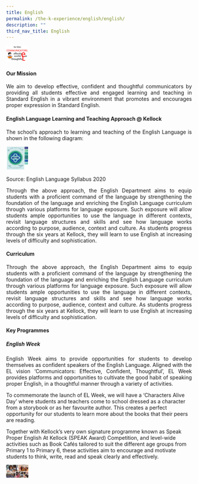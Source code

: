 ```yaml
---
title: English
permalink: /the-k-experience/english/english/
description: ""
third_nav_title: English
---
```

<img src="/images/2023/English/eng1.jpg" width="60">
<h4>Our Mission</h4>
<p align="justify">We aim to develop effective, confident and thoughtful communicators by providing all students effective and engaged learning and teaching in Standard English in a vibrant environment that promotes and encourages proper expression in Standard English. </p>

<h4>English Language Learning and Teaching Approach @ Kellock</h4>

<p align="justify">The school’s approach to learning and teaching of the English Language is shown in the following diagram: </p>

<img src="/images/2023/English/EL_5.jpg" width="60">

<p>Source: English Language Syllabus 2020 </p>

<p align="justify">Through the above approach, the English Department aims to equip students with a proficient command of the language by strengthening the foundation of the language and enriching the English Language curriculum through various platforms for language exposure. Such exposure will allow students ample opportunities to use the language in different contexts, revisit language structures and skills and see how language works according to purpose, audience, context and culture. As students progress through the six years at Kellock, they will learn to use English at increasing levels of difficulty and sophistication. </p>

<h4>Curriculum</h4>

<p align="justify">Through the above approach, the English Department aims to equip students with a proficient command of the language by strengthening the foundation of the language and enriching the English Language curriculum through various platforms for language exposure. Such exposure will allow students ample opportunities to use the language in different contexts, revisit language structures and skills and see how language works according to purpose, audience, context and culture. As students progress through the six years at Kellock, they will learn to use English at increasing levels of difficulty and sophistication. </p>

<h4>Key Programmes</h4>

<h5>English Week</h5>

<p align="justify">English Week aims to provide opportunities for students to develop themselves as confident speakers of the English Language. Aligned with the EL vision ‘Communicators: Effective, Confident, Thoughtful’, EL Week provides platforms and opportunities to cultivate the good habit of speaking proper English, in a thoughtful manner through a variety of activities. <br>

To commemorate the launch of EL Week, we will have a ‘Characters Alive Day’ where students and teachers come to school dressed as a character from a storybook or as her favourite author. This creates a perfect opportunity for our students to learn more about the books that their peers are reading. <br>

Together with Kellock’s very own signature programme known as Speak Proper English At Kellock  (SPEAK  Award) Competition, and level-wide activities such as Book Cafés tailored to suit the different age groups from Primary 1 to Primary 6, these activities aim to encourage and motivate students to think, write, read and speak clearly and effectively. 
</p>

<img src="/images/2023/English/EL_6.jpg" width="60">